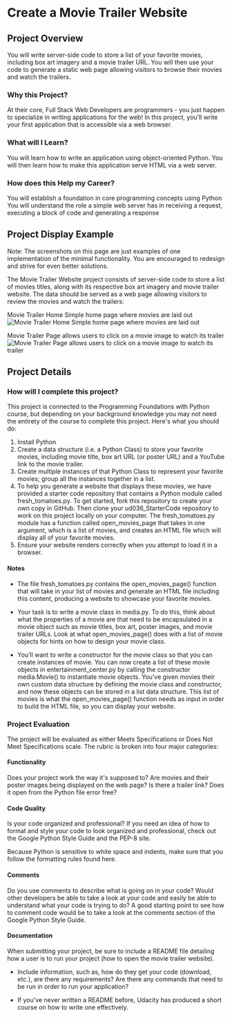 # Create a Movie Trailer Website

## Project Overview
You will write server-side code to store a list of your favorite movies, including box art imagery and a movie trailer URL. You will then use your code to generate a static web page allowing visitors to browse their movies and watch the trailers.

### Why this Project?
At their core, Full Stack Web Developers are programmers - you just happen to specialize in writing applications for the web! In this project, you’ll write your first application that is accessible via a web browser.

### What will I Learn?
You will learn how to write an application using object-oriented Python. You will then learn how to make this application serve HTML via a web server.

### How does this Help my Career?
You will establish a foundation in core programming concepts using Python
You will understand the role a simple web server has in receiving a request, executing a block of code and generating a response

## Project Display Example
Note: The screenshots on this page are just examples of one implementation of the minimal functionality. You are encouraged to redesign and strive for even better solutions.

The Movie Trailer Website project consists of server-side code to store a list of movies titles, along with its respective box art imagery and movie trailer website. The data should be served as a web page allowing visitors to review the movies and watch the trailers:

Movie Trailer Home Simple home page where movies are laid out
![Movie Trailer Home Simple home page where movies are laid out](https://i.imgur.com/RYqfzKL.png)

Movie Trailer Page allows users to click on a movie image to watch its trailer
![Movie Trailer Page allows users to click on a movie image to watch its trailer](https://i.imgur.com/UfTllmq.png)

## Project Details
### How will I complete this project?
This project is connected to the Programming Foundations with Python course, but depending on your background knowledge you may not need the entirety of the course to complete this project. Here's what you should do:

1. Install Python
2. Create a data structure (i.e. a Python Class) to store your favorite movies, including movie title, box art URL (or poster URL) and a YouTube link to the movie trailer.
3. Create multiple instances of that Python Class to represent your favorite movies; group all the instances together in a list.
4. To help you generate a website that displays these movies, we have provided a starter code repository that contains a Python module called fresh_tomatoes.py. To get started, fork this repository to create your own copy in GitHub. Then clone your ud036_StarterCode repository to work on this project locally on your computer. The fresh_tomatoes.py module has a function called open_movies_page that takes in one argument, which is a list of movies, and creates an HTML file which will display all of your favorite movies.
5. Ensure your website renders correctly when you attempt to load it in a browser.

#### Notes

* The file fresh_tomatoes.py contains the open_movies_page() function that will take in your list of movies and generate an HTML file including this content, producing a website to showcase your favorite movies.

* Your task is to write a movie class in media.py. To do this, think about what the properties of a movie are that need to be encapsulated in a movie object such as movie titles, box art, poster images, and movie trailer URLs. Look at what open_movies_page() does with a list of movie objects for hints on how to design your movie class.

* You’ll want to write a constructor for the movie class so that you can create instances of movie. You can now create a list of these movie objects in entertainment_center.py by calling the constructor media.Movie() to instantiate movie objects. You’ve given movies their own custom data structure by defining the movie class and constructor, and now these objects can be stored in a list data structure. This list of movies is what the open_movies_page() function needs as input in order to build the HTML file, so you can display your website.

### Project Evaluation
The project will be evaluated as either Meets Specifications or Does Not Meet Specifications scale. The rubric is broken into four major categories:

#### Functionality
Does your project work the way it's supposed to? Are movies and their poster images being displayed on the web page? Is there a trailer link? Does it open from the Python file error free?

#### Code Quality
Is your code organized and professional? If you need an idea of how to format and style your code to look organized and professional, check out the Google Python Style Guide and the PEP-8 site.

Because Python is sensitive to white space and indents, make sure that you follow the formatting rules found here.

#### Comments
Do you use comments to describe what is going on in your code? Would other developers be able to take a look at your code and easily be able to understand what your code is trying to do? A good starting point to see how to comment code would be to take a look at the comments section of the Google Python Style Guide.

#### Documentation
When submitting your project, be sure to include a README file detailing how a user is to run your project (how to open the movie trailer website).

* Include information, such as, how do they get your code (download, etc.), are there any requirements? Are there any commands that need to be run in order to run your application?

* If you've never written a README before, Udacity has produced a short course on how to write one effectively.
